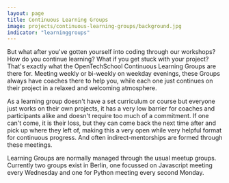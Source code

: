 ```yaml
---
layout: page
title: Continuous Learning Groups
image: projects/continuous-learning-groups/background.jpg
indicator: "learninggroups"
---
```


But what after you've gotten yourself into coding through our workshops? How do you continue learning? What if you get stuck with your project? That's exactly what the OpenTechSchool Continuous Learning Groups are there for. Meeting weekly or bi-weekly on weekday evenings, these Groups always have coaches there to help you, while each one just continues on their project in a relaxed and welcoming atmosphere.

As a learning group doesn't have a set curriculum or course but everyone just works on their own projects, it has a very low barrier for coaches and participants alike and doesn't require too much of a commitment. If one can't come, it is their loss, but they can come back the next time after and pick up where they left of, making this a very open while very helpful format for continuous progress. And often indirect-mentorships are formed through these meetings.

Learning Groups are normally managed through the usual meetup groups. Currently two groups exist in Berlin, one focussed on Javascript meeting every Wednesday and one for Python meeting every second Monday.


